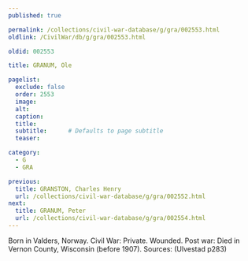 ```yaml
---
published: true

permalink: /collections/civil-war-database/g/gra/002553.html
oldlink: /CivilWar/db/g/gra/002553.html

oldid: 002553

title: GRANUM, Ole

pagelist:
  exclude: false
  order: 2553
  image: 
  alt:
  caption:
  title:
  subtitle:      # Defaults to page subtitle
  teaser:

category: 
  - G 
  - GRA

previous:
  title: GRANSTON, Charles Henry
  url: /collections/civil-war-database/g/gra/002552.html  
next:
  title: GRANUM, Peter
  url: /collections/civil-war-database/g/gra/002554.html   
---
```

Born in Valders, Norway. Civil War: Private. Wounded. Post war: Died in Vernon County, Wisconsin (before 1907). Sources: (Ulvestad p283)